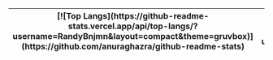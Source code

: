 
<!--
**RandyBnjmn/RandyBnjmn** is a ✨ _special_ ✨ repository because its `README.md` (this file) appears on your GitHub profile.

Here are some ideas to get you started:

- 🔭 I’m currently working on ...
- 🌱 I’m currently learning ...
- 👯 I’m looking to collaborate on ...
- 🤔 I’m looking for help with ...
- 💬 Ask me about ...
- 📫 How to reach me: ...
- 😄 Pronouns: ...
- ⚡ Fun fact: ...
-->

<!--
   
-->

<table>
  <thead>
    <tr>
      <th>
         [![Top Langs](https://github-readme-stats.vercel.app/api/top-langs/?username=RandyBnjmn&layout=compact&theme=gruvbox)](https://github.com/anuraghazra/github-readme-stats)
      </th>
      <th>
        ![Anurag's GitHub stats](https://github-readme-stats.vercel.app/api?username=RandyBnjmn&show_icons=true&theme=gruvbox)
      </th>
    </tr>
  </thead>
</table>
